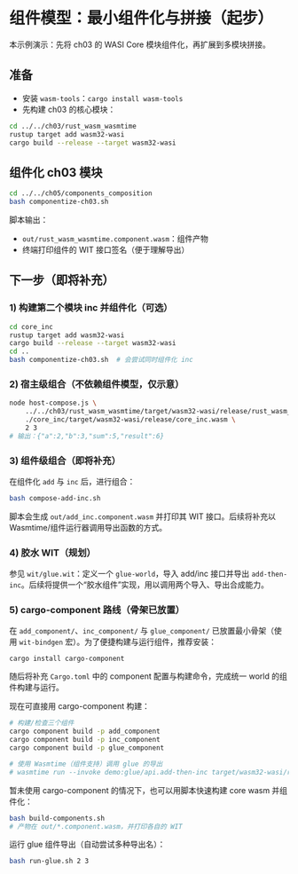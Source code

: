 # 组件模型：最小组件化与拼接（起步）

本示例演示：先将 ch03 的 WASI Core 模块组件化，再扩展到多模块拼接。

## 准备
- 安装 `wasm-tools`：`cargo install wasm-tools`
- 先构建 ch03 的核心模块：
```bash
cd ../../ch03/rust_wasm_wasmtime
rustup target add wasm32-wasi
cargo build --release --target wasm32-wasi
```

## 组件化 ch03 模块
```bash
cd ../../ch05/components_composition
bash componentize-ch03.sh
```
脚本输出：
- `out/rust_wasm_wasmtime.component.wasm`：组件产物
- 终端打印组件的 WIT 接口签名（便于理解导出）

## 下一步（即将补充）
### 1) 构建第二个模块 inc 并组件化（可选）
```bash
cd core_inc
rustup target add wasm32-wasi
cargo build --release --target wasm32-wasi
cd ..
bash componentize-ch03.sh  # 会尝试同时组件化 inc
```

### 2) 宿主级组合（不依赖组件模型，仅示意）
```bash
node host-compose.js \
	../../ch03/rust_wasm_wasmtime/target/wasm32-wasi/release/rust_wasm_wasmtime.wasm \
	./core_inc/target/wasm32-wasi/release/core_inc.wasm \
	2 3
# 输出：{"a":2,"b":3,"sum":5,"result":6}
```

### 3) 组件级组合（即将补充）
在组件化 `add` 与 `inc` 后，进行组合：
```bash
bash compose-add-inc.sh
```
脚本会生成 `out/add_inc.component.wasm` 并打印其 WIT 接口。后续将补充以 Wasmtime/组件运行器调用导出函数的方式。

### 4) 胶水 WIT（规划）
参见 `wit/glue.wit`：定义一个 `glue-world`，导入 add/inc 接口并导出 `add-then-inc`。后续将提供一个“胶水组件”实现，用以调用两个导入、导出合成能力。

### 5) cargo-component 路线（骨架已放置）
在 `add_component/`、`inc_component/` 与 `glue_component/` 已放置最小骨架（使用 `wit-bindgen` 宏）。为了便捷构建与运行组件，推荐安装：

```
cargo install cargo-component
```

随后将补充 `Cargo.toml` 中的 component 配置与构建命令，完成统一 world 的组件构建与运行。

现在可直接用 cargo-component 构建：
```bash
# 构建/检查三个组件
cargo component build -p add_component
cargo component build -p inc_component
cargo component build -p glue_component

# 使用 Wasmtime（组件支持）调用 glue 的导出
# wasmtime run --invoke demo:glue/api.add-then-inc target/wasm32-wasi/release/glue_component.component.wasm 2 3
```

暂未使用 cargo-component 的情况下，也可以用脚本快速构建 core wasm 并组件化：
```bash
bash build-components.sh
# 产物在 out/*.component.wasm，并打印各自的 WIT
```

运行 glue 组件导出（自动尝试多种导出名）：
```bash
bash run-glue.sh 2 3
```
